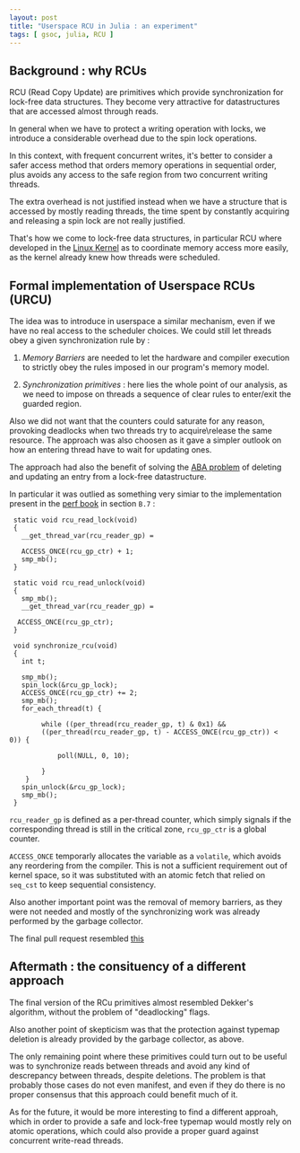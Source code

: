 ```yaml
---
layout: post
title: "Userspace RCU in Julia : an experiment"
tags: [ gsoc, julia, RCU ]
---
```

## Background : why RCUs

RCU (Read Copy Update) are primitives which provide synchronization for lock-free data structures.
They become very attractive for datastructures that are accessed almost through reads.

In general when we have to protect a writing operation with locks,
we introduce a considerable overhead due to the spin lock operations.

In this context, with frequent concurrent writes, it's better
to consider a safer access method that orders memory operations in sequential order,
plus avoids any access to the safe region from two concurrent writing threads.

The extra overhead is not justified instead when we have a structure that is accessed
by mostly reading threads, the time spent by constantly acquiring and releasing a spin lock
are not really justified.

That's how we come to lock-free data structures, in particular RCU where developed in the
[Linux Kernel](https://mirrors.edge.kernel.org/pub/linux/kernel/people/paulmck/perfbook/perfbook-e1.pdf) as to coordinate memory access more easily, as the kernel already knew how threads were scheduled.

## Formal implementation of Userspace RCUs (URCU)

The idea was to introduce in userspace a similar mechanism, even if we have no real access to
the scheduler choices. We could still let threads obey a given synchronization rule by :

1) *Memory Barriers* are needed to let the hardware and compiler execution to strictly obey the
rules imposed in our program's memory model.

2) *Synchronization primitives* : here lies the whole point of our analysis, as we need to impose
on threads a sequence of clear rules to enter/exit the guarded region.

Also we did not want that the counters could saturate for any reason, provoking deadlocks when
two threads try to acquire\release the same resource. The approach was also choosen as it gave
a simpler outlook on how an entering thread have to wait for updating ones.

The approach had also the benefit of solving the [ABA problem](https://woboq.com/blog/introduction-to-lockfree-programming.html) of deleting and updating an entry from a lock-free datastructure.

In particular it was outlied as something very simiar to the implementation present in the [perf book](https://mirrors.edge.kernel.org/pub/linux/kernel/people/paulmck/perfbook/perfbook.2017.11.22a.pdf) in section `B.7` :

```
 static void rcu_read_lock(void)
 {
   __get_thread_var(rcu_reader_gp) =

   ACCESS_ONCE(rcu_gp_ctr) + 1;
   smp_mb();
 }

 static void rcu_read_unlock(void)
 {
   smp_mb();
   __get_thread_var(rcu_reader_gp) =

  ACCESS_ONCE(rcu_gp_ctr);
 }

 void synchronize_rcu(void)
 {
   int t;

   smp_mb();
   spin_lock(&rcu_gp_lock);
   ACCESS_ONCE(rcu_gp_ctr) += 2;
   smp_mb();
   for_each_thread(t) {

        while ((per_thread(rcu_reader_gp, t) & 0x1) &&
        ((per_thread(rcu_reader_gp, t) - ACCESS_ONCE(rcu_gp_ctr)) < 0)) {

            poll(NULL, 0, 10);

        }
    }
   spin_unlock(&rcu_gp_lock);
   smp_mb();
 }
```

`rcu_reader_gp` is defined as a per-thread counter, which simply signals if the corresponding thread is still in the critical zone, `rcu_gp_ctr` is a global counter.

`ACCESS_ONCE` temporarly allocates the variable as a `volatile`, which avoids any reordering
from the compiler. This is not a sufficient requirement out of kernel space, so it was substituted
with an atomic fetch that relied on `seq_cst` to keep sequential consistency.

Also another important point was the removal of memory barriers, as they were not needed and
mostly of the synchronizing work was already performed by the garbage collector.

The final pull request resembled [this](https://github.com/JuliaLang/julia/pull/28202)

## Aftermath : the consituency of a different approach

The final version of the RCu primitives almost resembled Dekker's algorithm, without the problem
of "deadlocking" flags.

Also another point of skepticism was that the protection against typemap deletion is already
provided by the garbage collector, as above.

The only remaining point where these primitives could turn out to be useful was to synchronize
reads between threads and avoid any kind of descrepancy between threads, despite deletions.
The problem is that probably those cases do not even manifest, and even if they do there is no
proper consensus that this approach could benefit much of it.

As for the future, it would be more interesting to find a different approah, which in order
to provide a safe and lock-free typemap would mostly rely on atomic operations, which could
also provide a proper guard against concurrent write-read threads.
